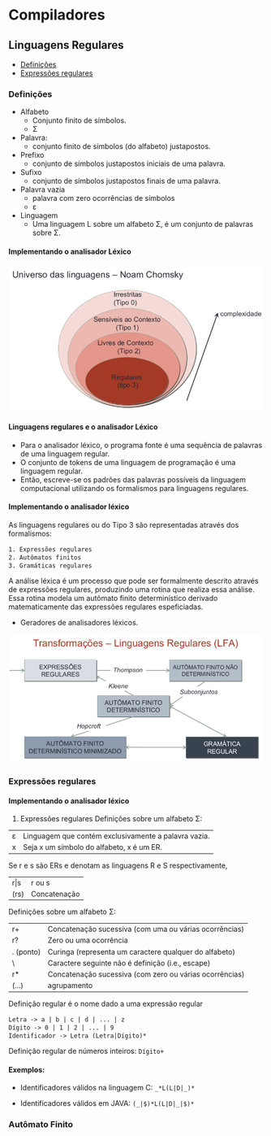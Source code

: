 # Compiladores
## Linguagens Regulares

- [Definições](#definições)
- [Expressões regulares](#expressões-regulares)

### Definições
* Alfabeto
    * Conjunto finito de símbolos.
    * Σ
* Palavra:
    * conjunto finito de símbolos (do alfabeto) justapostos.
* Prefixo
    * conjunto de símbolos justapostos iniciais de uma palavra.
* Sufixo
    * conjunto de símbolos justapostos finais de uma palavra.
* Palavra vazia
    * palavra com zero ocorrências de símbolos
    * ε
* Linguagem
    * Uma linguagem L sobre um alfabeto Σ, é um conjunto de palavras sobre Σ.

#### Implementando o analisador Léxico
<img src="https://raw.githubusercontent.com/Compilers-INF0337-2024-1/studies/main/parte03/img01.png">

#### Linguagens regulares e o analisador Léxico
* Para o analisador léxico, o programa fonte é uma sequência de palavras de uma linguagem regular.
* O conjunto de tokens de uma linguagem de programação é uma linguagem regular.
* Então, escreve-se os padrões das palavras possíveis da linguagem computacional utilizando os formalismos para linguagens regulares.

#### Implementando o analisador léxico
As linguagens regulares ou do Tipo 3 são representadas através dos formalismos:
```
1. Expressões regulares
2. Autômatos finitos
3. Gramáticas regulares
```

A análise léxica é um processo que pode ser formalmente descrito através de expressões regulares, produzindo uma rotina que realiza essa análise. Essa rotina modela um autômato finito determinístico derivado matematicamente das expressões regulares espeficiadas.
    
* Geradores de analisadores léxicos.

<img src="https://raw.githubusercontent.com/Compilers-INF0337-2024-1/studies/main/parte03/img02.png">

### Expressões regulares
#### Implementando o analisador léxico
1. Expressões regulares
Definições sobre um alfabeto Σ:

<table>
    <tr>
        <td>ε</td>
        <td>Linguagem que contém exclusivamente a palavra vazia.</td>
    </tr>
    <tr>
        <td>x</td>
        <td>Seja x um símbolo do alfabeto, x é um ER.</td>
    </tr>
</table>

Se r e s são ERs e denotam as linguagens R e S respectivamente,

<table>
    <tr>
        <td>r|s</td>
        <td>r ou s</td>
    </tr>
    <tr>
        <td>(rs)</td>
        <td>Concatenação</td>
    </tr>
</table>

Definições sobre um alfabeto Σ:

<table>
    <tr>
        <td>r+</td>
        <td>Concatenação sucessiva (com uma ou várias ocorrências)</td>
    </tr>
    <tr>
        <td>r?</td>
        <td>Zero ou uma ocorrência</td>
    </tr>
     <tr>
        <td>. (ponto)</td>
        <td>Curinga (representa um caractere qualquer do alfabeto)</td>
    </tr>
     <tr>
        <td>\</td>
        <td>Caractere seguinte não é definição (i.e., escape)</td>
    </tr>
     <tr>
        <td>r*</td>
        <td>Concatenação sucessiva (com zero ou várias ocorrências)</td>
    </tr>
     <tr>
        <td>(...)</td>
        <td>agrupamento</td>
    </tr>
</table>

Definição regular é o nome dado a uma expressão regular

```
Letra -> a | b | c | d | ... | z
Dígito -> 0 | 1 | 2 | ... | 9
Identificador -> Letra (Letra|Dígito)*
```

Definição regular de números inteiros:
```Dígito+```

#### Exemplos:
* Identificadores válidos na linguagem C:
```_*L(L|D|_)*```

* Identificadores válidos em JAVA:
```(_|$)*L(L|D|_|$)*```

### Autômato Finito

